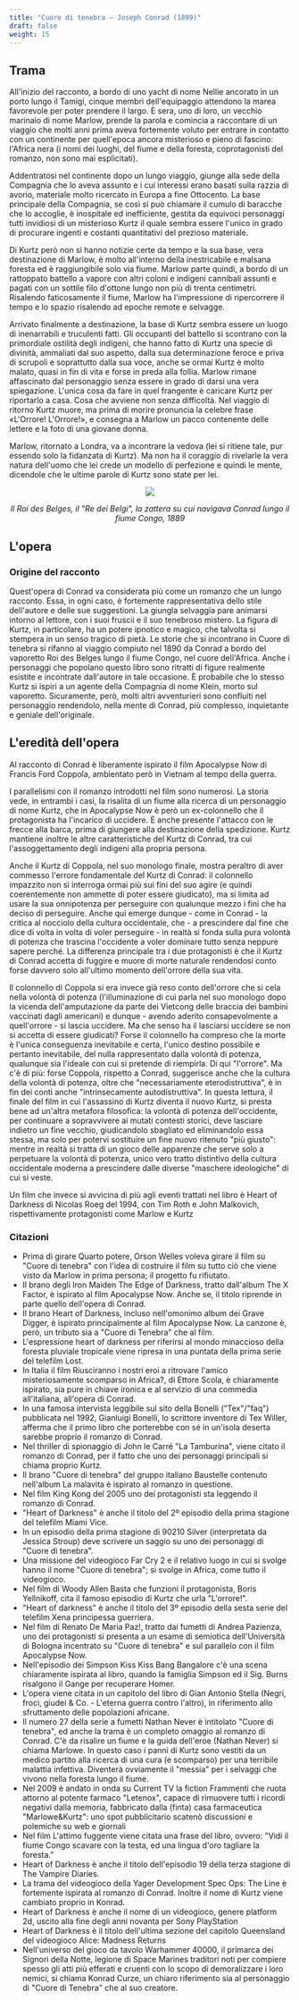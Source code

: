 ```yaml
---
title: "Cuore di tenebra – Joseph Conrad (1899)"
draft: false
weight: 15
---
```

## Trama


All'inizio del racconto, a bordo di uno yacht di nome Nellie ancorato in un porto lungo il Tamigi, cinque membri dell'equipaggio attendono la marea favorevole per poter prendere il largo. È sera, uno di loro, un vecchio marinaio di nome Marlow, prende la parola e comincia a raccontare di un viaggio che molti anni prima aveva fortemente voluto per entrare in contatto con un continente per quell'epoca ancora misterioso e pieno di fascino: l'Africa nera (i nomi dei luoghi, del fiume e della foresta, coprotagonisti del romanzo, non sono mai esplicitati).

Addentratosi nel continente dopo un lungo viaggio, giunge alla sede della Compagnia che lo aveva assunto e i cui interessi erano basati sulla razzia di avorio, materiale molto ricercato in Europa a fine Ottocento. La base principale della Compagnia, se così si può chiamare il cumulo di baracche che lo accoglie, è inospitale ed inefficiente, gestita da equivoci personaggi tutti invidiosi di un misterioso Kurtz il quale sembra essere l'unico in grado di procurare ingenti e costanti quantitativi del prezioso materiale.

Di Kurtz però non si hanno notizie certe da tempo e la sua base, vera destinazione di Marlow, è molto all'interno della inestricabile e malsana foresta ed è raggiungibile solo via fiume. Marlow parte quindi, a bordo di un rattoppato battello a vapore con altri coloni e indigeni cannibali assunti e pagati con un sottile filo d'ottone lungo non più di trenta centimetri. Risalendo faticosamente il fiume, Marlow ha l'impressione di ripercorrere il tempo e lo spazio risalendo ad epoche remote e selvagge.

Arrivato finalmente a destinazione, la base di Kurtz sembra essere un luogo di inenarrabili e truculenti fatti. Gli occupanti del battello si scontrano con la primordiale ostilità degli indigeni, che hanno fatto di Kurtz una specie di divinità, ammaliati dal suo aspetto, dalla sua determinazione feroce e priva di scrupoli e soprattutto dalla sua voce, anche se ormai Kurtz è molto malato, quasi in fin di vita e forse in preda alla follia. Marlow rimane affascinato dal personaggio senza essere in grado di darsi una vera spiegazione. L'unica cosa da fare in quel frangente è caricare Kurtz per riportarlo a casa. Cosa che avviene non senza difficoltà. Nel viaggio di ritorno Kurtz muore, ma prima di morire pronuncia la celebre frase «L'Orrore! L'Orrore!», e consegna a Marlow un pacco contenente delle lettere e la foto di una giovane donna.

Marlow, ritornato a Londra, va a incontrare la vedova (lei si ritiene tale, pur essendo solo la fidanzata di Kurtz). Ma non ha il coraggio di rivelarle la vera natura dell'uomo che lei crede un modello di perfezione e quindi le mente, dicendole che le ultime parole di Kurtz sono state per lei.

<div align="center"><img src="https://upload.wikimedia.org/wikipedia/commons/thumb/b/bb/VingtAnnees_286.jpg/412px-VingtAnnees_286.jpg">

<i>Il Roi des Belges, il "Re dei Belgi", la zattera su cui navigava Conrad lungo il fiume Congo, 1889</i></div>


## L'opera
### Origine del racconto

Quest'opera di Conrad va considerata più come un romanzo che un lungo racconto. Essa, in ogni caso, è fortemente rappresentativa dello stile dell'autore e delle sue suggestioni. La giungla selvaggia pare animarsi intorno al lettore, con i suoi fruscii e il suo tenebroso mistero. La figura di Kurtz, in particolare, ha un potere ipnotico e magico, che talvolta si stempera in un senso tragico di pietà. Le storie che si incontrano in Cuore di tenebra si rifanno al viaggio compiuto nel 1890 da Conrad a bordo del vaporetto Roi des Belges lungo il fiume Congo, nel cuore dell'Africa. Anche i personaggi che popolano questo libro sono ritratti di figure realmente esistite e incontrate dall'autore in tale occasione. È probabile che lo stesso Kurtz si ispiri a un agente della Compagnia di nome Klein, morto sul vaporetto. Sicuramente, però, molti altri avventurieri sono confluiti nel personaggio rendendolo, nella mente di Conrad, più complesso, inquietante e geniale dell'originale.

## L'eredità dell'opera

Al racconto di Conrad è liberamente ispirato il film Apocalypse Now di Francis Ford Coppola, ambientato però in Vietnam al tempo della guerra.

I parallelismi con il romanzo introdotti nel film sono numerosi. La storia vede, in entrambi i casi, la risalita di un fiume alla ricerca di un personaggio di nome Kurtz, che in Apocalypse Now è però un ex-colonnello che il protagonista ha l'incarico di uccidere. È anche presente l'attacco con le frecce alla barca, prima di giungere alla destinazione della spedizione. Kurtz mantiene inoltre le altre caratteristiche del Kurtz di Conrad, tra cui l'assoggettamento degli indigeni alla propria persona.

Anche il Kurtz di Coppola, nel suo monologo finale, mostra peraltro di aver commesso l'errore fondamentale del Kurtz di Conrad: il colonnello impazzito non si interroga ormai più sui fini del suo agire (e quindi coerentemente non ammette di poter essere giudicato), ma si limita ad usare la sua onnipotenza per perseguire con qualunque mezzo i fini che ha deciso di perseguire. Anche qui emerge dunque - come in Conrad - la critica al nocciolo della cultura occidentale, che - a prescindere dal fine che dice di volta in volta di voler perseguire - in realtà si fonda sulla pura volontà di potenza che trascina l'occidente a voler dominare tutto senza neppure sapere perché. La differenza principale tra i due protagonisti è che il Kurtz di Conrad accetta di fuggire e muore di morte naturale rendendosi conto forse davvero solo all'ultimo momento dell'orrore della sua vita.

Il colonnello di Coppola si era invece già reso conto dell'orrore che si cela nella volontà di potenza (l'illuminazione di cui parla nel suo monologo dopo la vicenda dell'amputazione da parte dei Vietcong delle braccia dei bambini vaccinati dagli americani) e dunque - avendo aderito consapevolmente a quell'orrore - si lascia uccidere. Ma che senso ha il lasciarsi uccidere se non si accetta di essere giudicati? Forse il colonnello ha compreso che la morte è l'unica conseguenza inevitabile e certa, l'unico destino possibile e pertanto inevitabile, del nulla rappresentato dalla volontà di potenza, qualunque sia l'ideale con cui si pretende di riempirla. Di qui "l'orrore". Ma c'è di più: forse Coppola, rispetto a Conrad, suggerisce anche che la cultura della volontà di potenza, oltre che "necessariamente eterodistruttiva", è in fin dei conti anche "intrinsecamente autodistruttiva". In questa lettura, il finale del film in cui l'assassino di Kurtz diventa il nuovo Kurtz, si presta bene ad un'altra metafora filosofica: la volontà di potenza dell'occidente, per continuare a sopravvivere ai mutati contesti storici, deve lasciare indietro un fine vecchio, giudicandolo sbagliato ed eliminandolo essa stessa, ma solo per potervi sostituire un fine nuovo ritenuto "più giusto": mentre in realtà si tratta di un gioco delle apparenze che serve solo a perpetuare la volontà di potenza, unico vero tratto distintivo della cultura occidentale moderna a prescindere dalle diverse "maschere ideologiche" di cui si veste.

Un film che invece si avvicina di più agli eventi trattati nel libro è Heart of Darkness di Nicolas Roeg del 1994, con Tim Roth e John Malkovich, rispettivamente protagonisti come Marlow e Kurtz
### Citazioni

- Prima di girare Quarto potere, Orson Welles voleva girare il film su "Cuore di tenebra" con l'idea di costruire il film su tutto ciò che viene visto da Marlow in prima persona; il progetto fu rifiutato.
- Il brano degli Iron Maiden The Edge of Darkness, tratto dall'album The X Factor, è ispirato al film Apocalypse Now. Anche se, il titolo riprende in parte quello dell'opera di Conrad.
- Il brano Heart of Darkness, incluso nell'omonimo album dei Grave Digger, è ispirato principalmente al film Apocalypse Now. La canzone è, però, un tributo sia a "Cuore di Tenebra" che al film.
- L'espressione heart of darkness per riferirsi al mondo minaccioso della foresta pluviale tropicale viene ripresa in una puntata della prima serie del telefilm Lost.
- In Italia il film Riusciranno i nostri eroi a ritrovare l'amico misteriosamente scomparso in Africa?, di Ettore Scola, è chiaramente ispirato, sia pure in chiave ironica e al servizio di una commedia all'italiana, all'opera di Conrad.
- In una famosa intervista leggibile sul sito della Bonelli ("Tex"/"faq") pubblicata nel 1992, Gianluigi Bonelli, lo scrittore inventore di Tex Willer, afferma che il primo libro che porterebbe con sé in un'isola deserta sarebbe proprio il romanzo di Conrad.
- Nel thriller di spionaggio di John le Carré "La Tamburina", viene citato il romanzo di Conrad, per il fatto che uno dei personaggi principali si chiama proprio Kurtz.
- Il brano "Cuore di tenebra" del gruppo italiano Baustelle contenuto nell'album La malavita è ispirato al romanzo in questione.
- Nel film King Kong del 2005 uno dei protagonisti sta leggendo il romanzo di Conrad.
- "Heart of Darkness" è anche il titolo del 2º episodio della prima stagione del telefilm Miami Vice.
- In un episodio della prima stagione di 90210 Silver (interpretata da Jessica Stroup) deve scrivere un saggio su uno dei personaggi di "Cuore di tenebra".
- Una missione del videogioco Far Cry 2 e il relativo luogo in cui si svolge hanno il nome "Cuore di tenebra"; si svolge in Africa, come tutto il videogioco.
- Nel film di Woody Allen Basta che funzioni il protagonista, Boris Yellnikoff, cita il famoso episodio di Kurtz che urla "L'orrore!".
- "Heart of darkness" è anche il titolo del 3º episodio della sesta serie del telefilm Xena principessa guerriera.
- Nel film di Renato De Maria Paz!, tratto dai fumetti di Andrea Pazienza, uno dei protagonisti si presenta a un esame di semiotica dell'Università di Bologna incentrato su "Cuore di tenebra" e sul parallelo con il film Apocalypse Now.
- Nell'episodio dei Simpson Kiss Kiss Bang Bangalore c'è una scena chiaramente ispirata al libro, quando la famiglia Simpson ed il Sig. Burns risalgono il Gange per recuperare Homer.
- L'opera viene citata in un capitolo del libro di Gian Antonio Stella (Negri, froci, giudei & Co. - L'eterna guerra contro l'altro), in riferimento allo sfruttamento delle popolazioni africane.
- Il numero 27 della serie a fumetti Nathan Never è intitolato "Cuore di tenebra", ed anche la trama è un completo omaggio al romanzo di Conrad. C'è da risalire un fiume e la guida dell'eroe (Nathan Never) si chiama Marlowe. In questo caso i panni di Kurtz sono vestiti da un medico partito alla ricerca di una cura (e scomparso) per una terribile malattia infettiva. Diventerà ovviamente il "messia" per i selvaggi che vivono nella foresta lungo il fiume.
- Nel 2009 è andato in onda su Current TV la fiction Frammenti che ruota attorno al potente farmaco "Letenox", capace di rimuovere tutti i ricordi negativi dalla memoria, fabbricato dalla (finta) casa farmaceutica "Marlowe&Kurtz": uno spot pubblicitario scatenò discussioni e polemiche su web e giornali
- Nel film L'attimo fuggente viene citata una frase del libro, ovvero: "Vidi il fiume Congo scavare con la testa, ed una lingua d'oro tagliare la foresta."
- Heart of Darkness è anche il titolo dell'episodio 19 della terza stagione di The Vampire Diaries.
- La trama del videogioco della Yager Development Spec Ops: The Line è fortemente ispirata al romanzo di Conrad. Inoltre il nome di Kurtz viene cambiato proprio in Konrad.
- Heart of Darkness è anche il nome di un videogioco, genere platform 2d, uscito alla fine degli anni novanta per Sony PlayStation
- Heart of Darkness è il titolo dell'ultima sezione del capitolo Queensland del videogioco Alice: Madness Returns
- Nell'universo del gioco da tavolo Warhammer 40000, il primarca dei Signori della Notte, legione di Space Marines traditori noti per compiere spesso gli atti più efferati e cruenti con lo scopo di demoralizzare i loro nemici, si chiama Konrad Curze, un chiaro riferimento sia al personaggio di "Cuore di Tenebra" che al suo creatore.